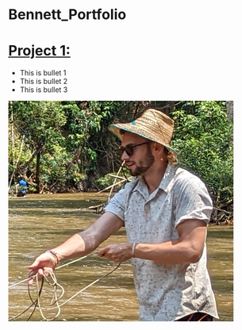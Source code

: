 # Bennett_Portfolio

# [Project 1:](https://github.com/bempt/project_repo)
* This is bullet 1
* This is bullet 2
* This is bullet 3

![](/images/sample.jpg)
